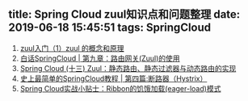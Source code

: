 title: Spring Cloud zuul知识点和问题整理
date: 2019-06-18 15:45:51
tags: SpringCloud
---

1. [zuul入门（1）zuul 的概念和原理](https://www.cnblogs.com/lexiaofei/p/7080257.html)
2. [白话SpringCloud | 第九章：路由网关(Zuul)的使用](https://www.liangzl.com/get-article-detail-20957.html)
3. [Spring Cloud (十三) Zuul：静态路由、静态过滤器与动态路由的实现](https://www.cnblogs.com/hellxz/p/9282756.html)
4. [史上最简单的SpringCloud教程 | 第四篇:断路器（Hystrix）](https://blog.csdn.net/forezp/article/details/69934399)
5. [Spring Cloud实战小贴士：Ribbon的饥饿加载(eager-load)模式](http://blog.didispace.com/spring-cloud-tips-ribbon-eager/)
